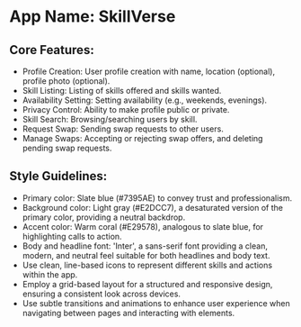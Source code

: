 # **App Name**: SkillVerse

## Core Features:

- Profile Creation: User profile creation with name, location (optional), profile photo (optional).
- Skill Listing: Listing of skills offered and skills wanted.
- Availability Setting: Setting availability (e.g., weekends, evenings).
- Privacy Control: Ability to make profile public or private.
- Skill Search: Browsing/searching users by skill.
- Request Swap: Sending swap requests to other users.
- Manage Swaps: Accepting or rejecting swap offers, and deleting pending swap requests.

## Style Guidelines:

- Primary color: Slate blue (#7395AE) to convey trust and professionalism.
- Background color: Light gray (#E2DCC7), a desaturated version of the primary color, providing a neutral backdrop.
- Accent color: Warm coral (#E29578), analogous to slate blue, for highlighting calls to action.
- Body and headline font: 'Inter', a sans-serif font providing a clean, modern, and neutral feel suitable for both headlines and body text.
- Use clean, line-based icons to represent different skills and actions within the app.
- Employ a grid-based layout for a structured and responsive design, ensuring a consistent look across devices.
- Use subtle transitions and animations to enhance user experience when navigating between pages and interacting with elements.